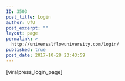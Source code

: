 ```yaml
---
ID: 3503
post_title: Login
author: UfU
post_excerpt: ""
layout: page
permalink: >
  http://universalflowuniversity.com/login/
published: true
post_date: 2017-10-28 23:43:59
---
```

[viralpress_login_page]